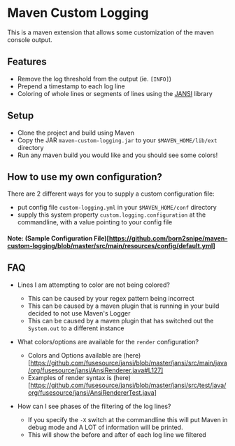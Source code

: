 # Maven Custom Logging

This is a maven extension that allows some customization of the maven console output.

## Features
- Remove the log threshold from the output (ie. `[INFO]`)
- Prepend a timestamp to each log line
- Coloring of whole lines or segments of lines using the [JANSI](https://github.com/fusesource/jansi) library

## Setup
- Clone the project and build using Maven
- Copy the JAR `maven-custom-logging.jar` to your `$MAVEN_HOME/lib/ext` directory
- Run any maven build you would like and you should see some colors!

## How to use my own configuration?
There are 2 different ways for you to supply a custom configuration file:
- put config file `custom-logging.yml` in your `$MAVEN_HOME/conf` directory
- supply this system property `custom.logging.configuration` at the commandline, with a value pointing to your config file

#### Note: (Sample Configuration File)[https://github.com/born2snipe/maven-custom-logging/blob/master/src/main/resources/config/default.yml]

## FAQ
- Lines I am attempting to color are not being colored?
  - This can be caused by your regex pattern being incorrect
  - This can be caused by a maven plugin that is running in your build decided to not use Maven's Logger
  - This can be caused by a maven plugin that has switched out the `System.out` to a different instance

- What colors/options are available for the `render` configuration?
  - Colors and Options available are (here)[https://github.com/fusesource/jansi/blob/master/jansi/src/main/java/org/fusesource/jansi/AnsiRenderer.java#L127]
  - Examples of render syntax is (here)[https://github.com/fusesource/jansi/blob/master/jansi/src/test/java/org/fusesource/jansi/AnsiRendererTest.java]

- How can I see phases of the filtering of the log lines?
  - If you specify the `-X` switch at the commandline this will put Maven in debug mode and A LOT of information will be printed.
  - This will show the before and after of each log line we filtered

